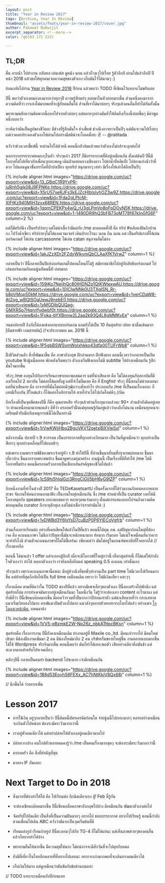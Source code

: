 ```yaml
---
layout: post
title: "Year in Review 2017"
tags: [Archive, Year In Review]
thumbnail: "assets/feats/year-in-review-2017/cover.jpg"
author: Pakawat Nakwijit
excerpt_separator: <!--more-->
color: rgb(83 171 222)

---
```


## TL;DR
ตื่น อาบน้ำ ไปทำงาน กลับหอ เล่นเฟส ดูหนัง นอน แล้วก็วนๆไปเรื่อย รู้ตัวอีกที ผ่านไปแล้วอีกปี ปีหน้า 2018 แล้วขอให้ทุกคนเจอความสุขของตัวเอง เก็บมันไว้ได้นานๆ :)

<!--more-->

ย้อนกลับไปอ่าน [Year in Review 2016](https://chameleontk.github.io/year-in-reivew-2016) ปีก่อน แล้วพบว่า TODO ที่เขียนไว้แทบจะไม่ขยับเลย

ปีนี้ พบว่าตัวเองหมองลงมากกว่าทุกๆปี ความรู้สึกแย่ๆ ลอยมาในหัวบ่อยมากขึ้น ส่วนหนึ่งคงมาจากความคิดที่ว่า เราเก่งไม่มากพอที่จะสู้กับคนอื่นได้ ส่วนที่เราได้มาบ่อยๆ จริงๆแล้วคนอื่นก็ทำได้กันทั้งนั้น

พยายามพลักความคิดพวกนี้ออกไปจากหัวบ่อยๆ แต่หลายๆอย่างมันย้ำให้คิดถึงเรื่องนี้บ่อยขึ้นๆ มีคำพูดหนึ่งบอกว่า


<div class="blockquote">
เราคิดว่ามันเป็นลูปของชีวิตอะ มีช่วงที่รู้สึกมั่นใจ ช่วงขี้แพ้ ช่วงนึงอาจยาวเป็นปีๆ แต่มันจะวนไปเรื่อยๆ แค่เราคอยประคองตัวเองให้ผ่านไปอย่างมีสติน่าจะโอเคมั้งฮะ ✌ -- @ratitada
</div>

หวังว่าช่วงเวลาขี้แพ้นี้ จะผ่านไปได้ด้วยดี ตอนนี้กลัวล้มแล้วพบว่าตัวเองไม่กล้าจะลุกต่อไป

นอกจากบรรยากาศหมองๆในหัว จริงๆแล้ว 2017 ก็มีบรรยากาศที่ดีอยู่เหมือนกัน ตั้งแต่ต้นปี ปีนี้มีโอกาสได้ไปเที่ยวกับเพื่อนๆเยอะพอดู เดินป่าดอยหลวงเชียงดาว ไปดำน้ำที่หลีแป๊ะ ไปล่องแก่งน้ำว้าที่ตาก ไปนอนดูนาขั้นบรรไดที่ป่าปงเปียง ทุกทริป สนุกมากๆ เฮฮา มีเรื่องให้เล่าได้อีกเป็นปีๆ

{% include aligner.html images="https://drive.google.com/uc?export=view&id=13_GBqC1R9YvPR-juRnh5gjk08J9FPNKe,https://drive.google.com/uc?export=view&id=1l5rU57xeRJFs3kEJZcHIblsIyhOZ3w9Z,https://drive.google.com/uc?export=view&id=1Fda2gLPtcM-XlFtKz940MlH3zxx68REN,https://drive.google.com/uc?export=view&id=1gqmCPEKPx4wQ_rU3gLPmVp8pFpDOvN5K,https://drive.google.com/uc?export=view&id=1-1490DR9hQ3bFB73oMT78f87kInGfG6F" column=2 %}


แต่ก็มีทริปนึง เป็นทริปง่ายๆ แต่ไม่น่าเชื่อว่ามีผลกับ /me มาตลอดทั้งปี คือ ทริป <span class="tag-en"><span class="tag-en">#หลับตาฝันถึงบ้านกง</span></span> ไปวังน้ำเขียว ทริปง่ายๆไม่ได้แอดเวนเจอร์ เดินป่าอะไรนะ นอน กิน นอน แต่ เป็นทริปแรกที่ได้เล่นบอร์ดเกมส์ ได้เล่น carcassonne ได้เล่น catan สนุกจนลืมไม่ลง

{% include aligner.html images="https://drive.google.com/uc?export=view&id=1akJZzXDr2FZdyWlkymQbCLAaXfK1VrwZ" column=1 %}

กลายเป็นว่า ปีนี้กลายเป็นปีแห่งบอร์ดเกมไปตอนไหนก็ไม่รู้ สมัครสมาชิกไปอยู่กับลัทธิบอร์ดเกมส์ ไปเล่นบอร์ดเกมกับคนนู้นทีคนนี้ที บ่อยมาก

{% include aligner.html images="https://drive.google.com/uc?export=view&id=159jKo7NeiihQc80tHDNZp1QtKWtexwAU,https://drive.google.com/uc?export=view&id=10ICIwNNk0U3TXgISN_Rr-b8pVMopS0kM,https://drive.google.com/uc?export=view&id=1verCDaW8-At2og_wBQtSOaUewJ9nebE0,https://drive.google.com/uc?export=view&id=1yMGDlbQUQag-GMXRSp7Hqnrjfvdwbf0t,https://drive.google.com/uc?export=view&id=1Foka-bYXBnnw2L2aa2k93Q4L8gMMKyEe" column=1 %}

จนมาปลายปี ถึงกับได้ลงแข่งออกแบบบอร์ดเกม แถมยังได้เป็น 10 ทีมสุดท้าย เห้ยย น่าตื่นเต้นมาก [ทีมสายฟ้า เกมสายฝน] //จะประกาศผล มค. 2018 นี้

{% include aligner.html images="https://drive.google.com/uc?export=view&id=1P5gbBSWSvmWolxhkko43dfa00TUFrWb8" column=1 %}

ฝั่งชีวิตส่วนตัว สิ่งที่พัฒนาขึ้น คือ ภาษาอังกฤษ ฝึกอ่านมาก ฝึกฟังมาก ตอนนี้เวลาว่างกลายเป็นเปิด youtube ฟังนู้นนี้ตลอด พักหลังเริ่มพบว่า ตัวเองเริ่มฟังแบบไม่มี subtitle ได้บ้างเหมือนกัน รู้สึกมั่นใจมากขึ้น

จริงๆ /me ลงทุนไปกับการเรียนภาษาเยอะพอสมควร แต่ที่น่าเสียดาย คือ ไม่ได้ลงทุนกับสถาบันที่ดี ลงเรียนไป 2 สถาบัน ไม่ค่อยได้ผลทั้งคู่ แต่ที่จำไม่ลืมเลย คือ ที่ Engf*nit* จริงๆ ที่นี้สอนไม่ห่วยเลยนะ แต่ที่น่าเสียดาย คือ อาจารย์ที่นั้นไม่ค่อยมีวุฒิภาวะสักเท่าไร ประกอบกับ /me ที่เป็นคนเรื่องเยอะ ก็เลยมีเรื่องกัน ปีใหม่แล้ว ก็ได้แค่อโหสิกรรมให้ ตายไปจะได้ไปเกิดใหม่ดีๆ //ผิด

อีกเรื่องที่เป็นจุดพีคของปีนี้ ก็คือ คุณยายเสีย จริงๆแล้วท่านก็อายุมากแล้วนะ 90+ ส่วนตัวยังคิดอยู่เลยว่า ท่านเหนื่อยมามากพอแล้ว ดีที่ว่า ครอบครัวฝั่งแม่ทุกคนรู้กันอยู่แล้วว่าคงอีกไม่นาน เหมือนทุกคนจะเตรียมตัวรับมือกับเหตุการณ์นี้ได้เป็นอย่างดี

{% include aligner.html images="https://drive.google.com/uc?export=view&id=1rVwKWjjHbo2BguVKV12qetxIBXVleSxl" column=1 %}

หลังจากนั้น ปลายปี ร.9 สวรรคต เป็นบรรยากาศที่ทุกอย่างเงียบมาก เป็นวันที่ดูเหมือนว่า ทุกอย่างเป็นสีเทาๆ ทุกอย่างเคลื่อนที่ไปแบบช้าๆ

แต่เพราะงานพระราชพิธีของพระเจ้าอยู่หัว ร.9 ทำให้ปีนี้ ที่บ้านขึ้นมาเยี่ยมที่กรุงเทพบ่อยมาก ขึ้นมาเที่ยวบ้าง ขึ้นมากราบพระศพบ้าง ขึ้นมาดูพระเมรุมาศบ้าง งานนู้นนี้ เป็นเรื่องที่ดีที่ทำให้ /me ได้มีโอกาสยิ้มบ้าง ตอนนี้ครอบครัวกลายเป็นเชือกเส้นสำคัญของชีวิตไปแล้ว

{% include aligner.html images="https://drive.google.com/uc?export=view&id=1cS9hi5hlqjGzj3RngCiGIj5bH6yG9IZP" column=1 %}

อีกหนึ่งงานที่ทำในช่วงปี 2017 คือ TEDxKasetsartU เป็นครั้งแรกที่ได้ร่วมงานกับคนหลากหลายสาขา จัดงานให้คนภายนอกมาฟัง เป็นงานใหญ่เหมือนกัน ซึ่ง /me ทำหน้าที่เป็น curator เลยได้มีโอกาสคุยกับ speakers เยอะพอสมควร หลายๆคนเจ๋งมากๆ ตั้งแต่การแสดงออกไปจนถึงความคิด ขอบคุณทีม curator ถึงจะทุลักทุเล แต่ไม่น่าเชื่อว่าเราทำมันได้ :)

{% include aligner.html images="https://drive.google.com/uc?export=view&id=1yDWBd3Y6lsYsD7cuBzP0P6YlECoVgfrb" column=1 %}

ส่วนเรื่องการเรียนต่อ อย่างที่เคยเขียนไปแล้วในปีที่แล้ว ตอนนี้ได้ทุน กพ. แต่ปัญหาก้อนใหญ่ที่ต้องเจอ คือ คะแนนภาษา ไม่นึกว่าปัญหานี้มันจะหนักหนามาก ท้อมาก เริ่มถอย ไม่แน่ใจเหมือนกันว่าควรจะทำยังไงดี ส่วนตัวคะแนนภาษาก็ไม่ได้ขี้เหร่นะ เพียงแต่ว่า มันไม่อยู่ในเกณฑ์มหาลัยที่ใจอยากได้ //เรื่องมากอีก

ตอนนี้ ได้มาแล้ว 1 offer แต่จะลองสู้อีกที เผื่อจะมีโอกาสที่ใหญ่กว่านี้ เฮือกสุดท้ายนี้ ก็ได้แต่ให้กำลังใจตัวเองว่า ทำได้ หลอกตัวเองว่า เรายังเหลืออีกแค่ speaking 0.5 คะแนน เท่านั้นเอง

จริงๆแล้ว เพราะคะแนนภาษานี้แหละ มีอยู่ช่วงนึงที่ขอพี่ๆทำงานเป็น part time ได้มีเวลาไปเรียนมากขึ้น แต่ท้ายที่สุดก็กลับไปเป็น full time เหมือนเดิม เพราะว่า ไม่มีเงินเที่ยว แฮะๆๆ

เรื่องบล๊อค ตามที่คิดว่าใน TODO ของปีที่แล้ว อยากมีเพจเล็กๆของตัวเอง ปีนี้ลองสร้างไปพักนึง แต่สุดท้ายก็ล่ม การทำเพจมันยากอยู่เหมือนกันนะ ในหนึ่งวัน ไม่รู้ว่าจะต้องเอา content อะไรมาลง แต่ยังดีที่ว่า ปีนี้เขียนบล๊อคมากขึ้น มียอดวิวรวมทั้งปีมากกว่าปีก่อนเท่าตัว แต่น่าเสียดายที่ว่า กระแสทาสแมวเริ่มเงียบลงไปมาก คาเฟ่แมวปิดตัวลงไปมาก แมวดังๆหลายตัวทยอยจากโลกไปแล้ว อย่างเพจ [โจโฉแมวหน้ามึน](https://www.facebook.com/jochothecat/), แพนดาด้า

{% include aligner.html images="https://drive.google.com/uc?export=view&id=1VV5-qBzmkEZW-NpZ6z_nbkATttpcBKsn" column=1 %}

สุดท้ายคือ เรื่องการงาน ปีนี้ยังคงเหมือนเดิม ทำงานอยู่ที่ Maxile co.,ltd. มีคนเก่าจากไป มีคนใหม่เข้ามา มีน้องฝึกงานเพิ่มมา 2 คน มีน้องใหม่มาอีก 2 คน บริษัทเริ่มขยายใหญ่ขึ้น งานหลายแบบมากขึ้น ได้ใช้ Wordpress จริงจังมากขึ้น ตอนนี้พบว่า มันก็ทำได้เยอะพอตัว เสียอย่างเดียวคือมันช้า แต่สะดวกมากสำหรับโปรเจคเล็กๆ

หลักๆปีนี้ กลายเป็นคนทำ backend ไปซะมาก เจ๋งดีเหมือนกัน

{% include aligner.html images="https://drive.google.com/uc?export=view&id=1B8d53EovhS6FEXx_AC7hNtKkiV8Qx68i" column=1 %}

// นึกขึ้นได้ ว่าอยากเพิ่ม

# Lesson 2017

* การใช้เงิน อยู่ๆกลายเป็นว่า ปีนี้ติดหนี้บัตรเครดิตก้อนโต จ่ายนู้นนี้ไปเยอะมากๆ หลายอย่างเหมือนจะเกินตัวไปหน่อย ต้องระมัดระวังมากกว่านี้

* เราอยู่ตัวคนเดียวได้ แต่อย่าปล่อยให้ตัวเองอยู่คนเดียวมากไป

* ปล่อยวางบ้าง คนใกล้ตัวหลายคนคงรู้ว่า /me เป็นคนเรื่องมากสุดๆ จะต้องระมัดระวังมากกว่านี้

* ครอบครัว คือ สิ่งที่สำคัญที่สุด

* มาลอง IF กันเถอะ

# Next Target to Do in 2018

* สิ่งแรกที่ต้องทำให้ได้ คือ ไปเรียนต่อ อีกนิดเดียวเอง สู้! Feb นี้รู้กัน

* จะต้องเขียนบล๊อคมากขึ้น ปีนี้เขียนบล็อคภาษาอังกฤษไปบ้าง ดีเหมือนกัน พัฒนาตัวเองต่อไป

* จัดทริปไปอินเดีย เป็นสิ่งที่เป็นความฝันมากๆ อยากไป ชอบบรรยากาศ อยากไปเรียนรู้ ตอนนี้กำลังชวนเพื่อนไปเดิน ABC หวังว่ามันจะเป็นจุดเริ่มต้นที่ดี

* เรียนแต่งรูป เรียนถ่ายรูป ปีนี้ตะลอนๆไปกับ TG-4 ก็ไม่ได้แย่นะ แต่เห็นภาพสวยๆของคนอื่นแล้วก็อยากทำได้บ้าง

* พยายามยิ้มให้มากขึ้น มีความสุขให้มาก ไม่แน่อาจจะมีสักวันที่จะไปคุยกับหมอ

* ยังมีที่เที่ยวในไทยอีกหลายที่ที่อยากไปเลยนะ อยากจะเก่งมากพอที่จะเดินทางคนเดียวได้

* เก็บเงินให้มาก แต่ดูเหมือนว่ามันขัดกับข้อด้านบนแฮะ

// TODO แทบจะเหมือนกับปีก่อนเลย